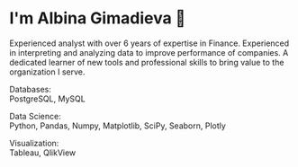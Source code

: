 # I'm Albina Gimadieva 🙋
Experienced analyst with over 6 years of expertise in Finance. Experienced in interpreting and analyzing data to improve performance of companies. A dedicated learner of new tools and professional skills to bring value to the organization I serve.


Databases:\
PostgreSQL, MySQL

Data Science:\
Python, Pandas, Numpy, Matplotlib, SciPy, Seaborn, Plotly

Visualization:\
Tableau, QlikView
